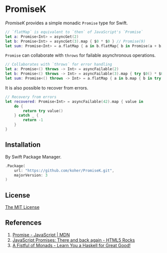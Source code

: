 PromiseK
============================

_PromiseK_ provides a simple monadic `Promise` type for Swift.

```swift
// `flatMap` is equivalent to `then` of JavaScript's `Promise`
let a: Promise<Int> = asyncGet(2)
let b: Promise<Int> = asyncGet(3).map { $0 * $0 } // Promise(9)
let sum: Promise<Int> = a.flatMap { a in b.flatMap{ b in Promise(a + b) } }
```

`Promise` can collaborate with `throws` for failable asynchronous operations.

```swift
// Collaborates with `throws` for error handling
let a: Promise<() throws -> Int> = asyncFailable(2)
let b: Promise<() throws -> Int> = asyncFailable(3).map { try $0() * $0() }
let sum: Promise<() throws -> Int> = a.flatMap { a in b.map { b in try a() * b() } }
```

It is also possible to recover from errors.

```swift
// Recovery from errors
let recovered: Promise<Int> = asyncFailable(42).map { value in
    do {
        return try value()
    } catch _ {
        return -1
    }
}
```

Installation
----------------------------

By Swift Package Manager.

```swift
.Package(
    url: "https://github.com/koher/PromiseK.git",
    majorVersion: 3
)
```

License
----------------------------

[The MIT License](LICENSE)

References
----------------------------

1. [Promise - JavaScript | MDN](https://developer.mozilla.org/en-US/docs/Web/JavaScript/Reference/Global_Objects/Promise)
2. [JavaScript Promises: There and back again - HTML5 Rocks](http://www.html5rocks.com/en/tutorials/es6/promises/)
3. [A Fistful of Monads - Learn You a Haskell for Great Good!](http://learnyouahaskell.com/a-fistful-of-monads)
